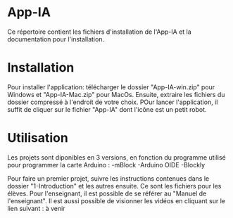# App-IA
Ce répertoire contient les fichiers d'installation de l'App-IA et la documentation pour l'installation. 

# Installation 
 
 Pour installer l'application: télécharger le dossier "App-IA-win.zip" pour Windows et "App-IA-Mac.zip" pour MacOs. Ensuite, extraire les fichiers du dossier compressé à l'endroit de votre choix.
 POur lancer l'application, il suffit de cliquer sur le fichier "App-IA" dont l'icône est un petit robot.
 
 
 # Utilisation
 Les projets sont diponibles en 3 versions, en fonction du programme utilisé pour programmer la carte Arduino :
 -mBlock 
 -Arduino OIDE
 -Blockly
 
  Pour faire un premier projet, suivre les instructions contenues dans le dossier "1-Introduction" et les autres ensuite. Ce sont les fichiers pour les élèves. Pour l'enseignant, il est possible de se référer au "Manuel de l'enseignant".
  Il est aussi possible de visionner les vidéos en cliquant sur le lien suivant :  à venir
  
 
